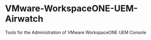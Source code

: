# VMware-WorkspaceONE-UEM-Airwatch
Tools for the Administration of VMware WorkspaceONE UEM Console  

